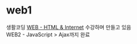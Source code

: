 # web1
생활코딩 [WEB - HTML & Internet](https://opentutorials.org/course/3084) 수강하며 만들고 있음
<br>WEB2 - JavaScript > Ajax까지 완료
